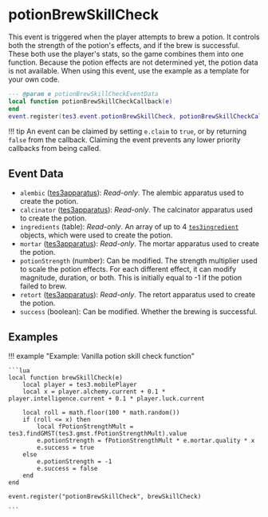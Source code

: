 # potionBrewSkillCheck

This event is triggered when the player attempts to brew a potion. It controls both the strength of the potion's effects, and if the brew is successful. These both use the player's stats, so the game combines them into one function. Because the potion effects are not determined yet, the potion data is not available. When using this event, use the example as a template for your own code.

```lua
--- @param e potionBrewSkillCheckEventData
local function potionBrewSkillCheckCallback(e)
end
event.register(tes3.event.potionBrewSkillCheck, potionBrewSkillCheckCallback)
```

!!! tip
	An event can be claimed by setting `e.claim` to `true`, or by returning `false` from the callback. Claiming the event prevents any lower priority callbacks from being called.

## Event Data

* `alembic` ([tes3apparatus](../../types/tes3apparatus)): *Read-only*. The alembic apparatus used to create the potion.
* `calcinator` ([tes3apparatus](../../types/tes3apparatus)): *Read-only*. The calcinator apparatus used to create the potion.
* `ingredients` (table): *Read-only*. An array of up to 4 [`tes3ingredient`](https://mwse.github.io/MWSE/types/tes3ingredient/) objects, which were used to create the potion.
* `mortar` ([tes3apparatus](../../types/tes3apparatus)): *Read-only*. The mortar apparatus used to create the potion.
* `potionStrength` (number): Can be modified. The strength multiplier used to scale the potion effects. For each different effect, it can modify magnitude, duration, or both. This is initially equal to -1 if the potion failed to brew.
* `retort` ([tes3apparatus](../../types/tes3apparatus)): *Read-only*. The retort apparatus used to create the potion.
* `success` (boolean): Can be modified. Whether the brewing is successful.

## Examples

!!! example "Example: Vanilla potion skill check function"

	```lua
	local function brewSkillCheck(e)
		local player = tes3.mobilePlayer
		local x = player.alchemy.current + 0.1 * player.intelligence.current + 0.1 * player.luck.current
	
		local roll = math.floor(100 * math.random())
		if (roll <= x) then
			local fPotionStrengthMult = tes3.findGMST(tes3.gmst.fPotionStrengthMult).value
			e.potionStrength = fPotionStrengthMult * e.mortar.quality * x
			e.success = true
		else
			e.potionStrength = -1
			e.success = false
		end
	end
	
	event.register("potionBrewSkillCheck", brewSkillCheck)

	```

